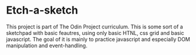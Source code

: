# Etch-a-sketch
This project is part of The Odin Project curriculum.
This is some sort of a sketchpad with basic feautres, using only basic HTNL, css grid and basic javascript.
The goal of it is mainly to practice javascript and especially DOM manipulation and event-handling.